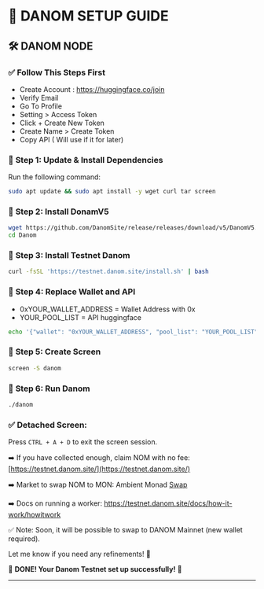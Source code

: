 # 🚀 **DANOM SETUP GUIDE**  

## 🛠 **DANOM NODE**  
### ✅ **Follow This Steps First**   

- Create Account : https://huggingface.co/join
- Verify Email
- Go To Profile
- Setting > Access Token
- Click + Create New Token
- Create Name > Create Token
- Copy API ( Will use if it for later)

### 🔹 **Step 1: Update & Install Dependencies**  
Run the following command:  
```bash
sudo apt update && sudo apt install -y wget curl tar screen
```

### 🔹 **Step 2: Install DonamV5**  
```bash
wget https://github.com/DanomSite/release/releases/download/v5/DanomV5.tar.gz && tar -xvzf DanomV5.tar.gz
cd Danom
```

### 🔹 **Step 3: Install Testnet Danom**  
```bash
curl -fsSL 'https://testnet.danom.site/install.sh' | bash
```

### 🔹 **Step 4: Replace Wallet and API**  
- 0xYOUR_WALLET_ADDRESS = Wallet Address with 0x
- YOUR_POOL_LIST = API huggingface 

```bash
echo '{"wallet": "0xYOUR_WALLET_ADDRESS", "pool_list": "YOUR_POOL_LIST"}' > wallet_config.json
```

### 🔹 **Step 5: Create Screen**  
```bash
screen -S danom
```

### 📌 **Step 6: Run Danom**  
```bash
./danom
```

### ✅ **Detached Screen:**  
Press `CTRL + A + D` to exit the screen session.  



➡️ If you have collected enough, claim NOM with no fee: [https://testnet.danom.site/](https://testnet.danom.site/)

➡️ Market to swap NOM to MON: Ambient Monad [Swap](https://monad.ambient.finance/trade/market/chain=0x279f&tokenA=0x43e52cbc0073caa7c0cf6e64b576ce2d6fb14eb8&tokenB=0x0000000000000000000000000000000000000000) 

➡️ Docs on running a worker: https://testnet.danom.site/docs/how-it-work/howitwork

✅ Note: Soon, it will be possible to swap to DANOM Mainnet (new wallet required).

Let me know if you need any refinements! 🚀


🎉 **DONE! Your Danom Testnet set up successfully!** 🚀  

---
